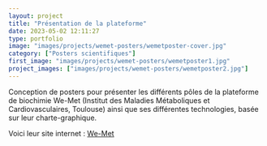 ```yaml
---
layout: project
title: "Présentation de la plateforme"
date: 2023-05-02 12:11:27
type: portfolio
image: "images/projects/wemet-posters/wemetposter-cover.jpg"
category: ["Posters scientifiques"]
first_image: "images/projects/wemet-posters/wemetposter1.jpg"
project_images: ["images/projects/wemet-posters/wemetposter2.jpg"]
---
```


Conception de posters pour présenter les différents pôles de la plateforme de biochimie We-Met (Institut des Maladies Métaboliques et Cardiovasculaires, Toulouse) ainsi que ses différentes technologies, basée sur leur charte-graphique.


Voici leur site internet : <a href="https://www.i2mc.inserm.fr/biochimie-fonctionnelle/"> We-Met</a>